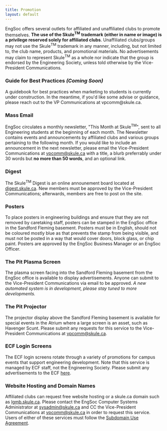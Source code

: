 ```yaml
---
title: Promotion
layout: default
---
```


<p>EngSoc offers several outlets for affiliated and unaffiliated clubs to promote themselves. <b>The use of the Skule<sup>TM</sup> trademark (either in name or image) is a privilege reserved solely for affiliated clubs</b>. Unaffiliated clubs/groups may not use the Skule<sup>TM</sup> trademark in any manner, including, but not limited to, the club name, products, and promotional materials. No advertisements may claim to represent Skule<sup>TM</sup> as a whole nor indicate that the group is endorsed by the Engineering Society, unless told otherwise by the Vice-President Communications.
<h3>Guide for Best Practices <i>(Coming Soon)</i></h3>
<p>A guidebook for best practices when marketing to students is currently under construction. In the meantime, if you'd like some advise or guidance, please reach out to the VP Communications at vpcomm@skule.ca.</p>
<h3>Mass Email</h3>
<p>EngSoc circulates a monthly newsletter, "This Month at Skule<sup>TM</sup>", sent to all Engineering students at the beginning of each month. The Newsletter contains events and announcements by affiliated clubs and various groups pertaining to the following month. If you would like to include an announcement in the next newsletter, please email the Vice-President Communications at <a href="mailto:vpcomm@skule.ca">vpcomm@skule.ca</a> with a title, a blurb preferrably under 30 words but <b>no more than 50 words</b>, and an optional link.</p>
<h3>Digest</h3>
<p>The Skule<sup>TM</sup> Digest is an online announement board located at <a href="http://digest.skule.ca">digest.skule.ca</a>. New members must be approved by the Vice-President Communications; afterwards, members are free to post on the site.</p>
<h3>Posters</h3>
<p>To place posters in engineering buildings and ensure that they are not removed by caretaking staff, posters can be stamped in the EngSoc office in the Sandford Fleming basement. Posters must be in English, should not be coloured mostly blue as that prevents the stamp from being visible, and must not be posted in a way that would cover doors, block glass, or chip paint. Posters are approved by the EngSoc Business Manager or an EngSoc Officer.</p>
<h3>The Pit Plasma Screen</h3>
<p>The plasma screen facing into the Sandford Fleming basement from the EngSoc office is available to display advertisements. Anyone can submit to the Vice-President Communications via email to be approved. <em>A new automated system is in development, please stay tuned to more developments.</em></p>
<h3>The Pit Projector</h3>
<p>The projector display above the Sandford Fleming basement is available for special events in the Atrium where a large screen is an asset, such as Havenger Scunt. Please submit any requests for this service to the Vice-President Communications at <a href="mailto:vpcomm@skule.ca">vpcomm@skule.ca</a>.</p>
<h3>ECF Login Screens</h3>
<p>The ECF login screens rotate through a variety of promotions for campus events that support engineering development. Note that this service is managed by ECF staff, not the Engineering Society. Please submit any advertisements to the ECF <a href="https://ssl.ecf.utoronto.ca/ecf/services/submitloginimg">here</a>.</p>
<h3>Website Hosting and Domain Names</h3>
<p>Affiliated clubs can request free website hosting or a skule.ca domain such as <a href="http://lgmb.skule.ca">lgmb.skule.ca</a>. Please contact the EngSoc Computer Systems Administrator at <a href="mailto:sysadmin@skule.ca">sysadmin@skule.ca</a> and CC the Vice-President Communications at <a href="mailto:vpcomm@skule.ca">vpcomm@skule.ca</a> in order to request this service. Users of either of these services must follow the <a href="../../wp-content/uploads/2016/09/SkuleSubdomainUseAgreement.pdf">Subdomain Use Agreement</a>.</p>